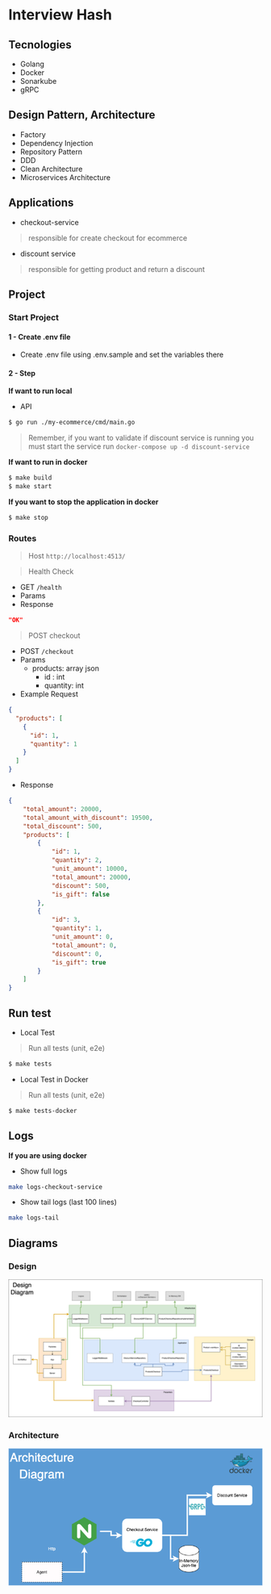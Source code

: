 # Interview Hash


## Tecnologies
- Golang
- Docker
- Sonarkube
- gRPC

## Design Pattern, Architecture
- Factory
- Dependency Injection
- Repository Pattern
- DDD
- Clean Architecture
- Microservices Architecture

## Applications
- checkout-service
> responsible for create checkout for ecommerce
- discount service
> responsible for getting product and return a discount

## Project
### Start Project
#### 1 - Create .env file
- Create .env file using .env.sample and set the variables there

#### 2 - Step
**If want to run local**
- API
```bash
$ go run ./my-ecommerce/cmd/main.go
```
> Remember, if you want to validate if discount service is running you must start the service run `docker-compose up -d discount-service`

**If want to run in docker**
```bash
$ make build
$ make start
```

**If you want to stop the application in docker**
```bash
$ make stop
```

### Routes
> Host
`http://localhost:4513/`

> Health Check
- GET `/health`
- Params
- Response
```json
"OK"
```

> POST checkout
- POST `/checkout`
- Params
    - products: array json
        - id : int
        - quantity: int
- Example Request
```json
{
  "products": [
    {
      "id": 1,
      "quantity": 1
    }
  ]
}
```
- Response
```json
{
    "total_amount": 20000, 
    "total_amount_with_discount": 19500,
    "total_discount": 500,
    "products": [
        {
            "id": 1,
            "quantity": 2,
            "unit_amount": 10000, 
            "total_amount": 20000,
            "discount": 500,
            "is_gift": false
        },
        {
            "id": 3,
            "quantity": 1,
            "unit_amount": 0,
            "total_amount": 0, 
            "discount": 0,
            "is_gift": true
        }
    ]
}
```

## Run test
- Local Test
> Run all tests (unit, e2e)
```bash
$ make tests
```

- Local Test in Docker
> Run all tests (unit, e2e)
```bash
$ make tests-docker
```

## Logs
**If you are using docker**
- Show full logs
```bash
make logs-checkout-service
```

- Show tail logs (last 100 lines)
```bash
make logs-tail
```

## Diagrams

### Design
<img src="./diagram_design.png" alt="design diagram"/>

### Architecture
<img src="./architecture_diagram.png" alt="architecture diagram"/>

